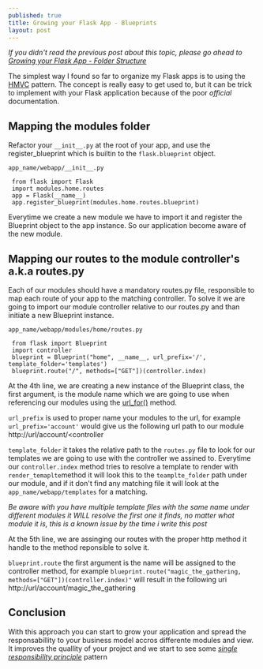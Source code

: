 ```yaml
---
published: true
title: Growing your Flask App - Blueprints
layout: post
---
```


_If you didn't read the previous post about this topic, please go ahead to [Growing your Flask App - Folder Structure](http://arthurbarros.github.io/2015/10/26/growing-your-flask-app-folder-structure.html)_

The simplest way I found so far to organize my Flask apps is to using the [HMVC](https://en.wikipedia.org/wiki/Hierarchical_model%E2%80%93view%E2%80%93controller) pattern.
The concept is really easy to get used to, but it can be trick to implement with your Flask application because of the poor *official* documentation.

## Mapping the modules folder

Refactor your `__init__.py` at the root of your app, and use the register_blueprint which is builtin to the `flask.blueprint` object.

`app_name/webapp/__init__.py`


     from flask import Flask
     import modules.home.routes
     app = Flask(__name__)
     app.register_blueprint(modules.home.routes.blueprint)


Everytime we create a new module we have to import it and register the Blueprint object to the app instance. So our application become aware of the new module.

## Mapping our routes to the module controller's a.k.a routes.py

Each of our modules should have a mandatory routes.py file, responsible to map each route of your app to the matching controller.
To solve it we are going to import our module controller relative to our routes.py and than initiate a new Blueprint instance.

`app_name/webapp/modules/home/routes.py`
     
     from flask import Blueprint
     import controller
     blueprint = Blueprint("home", __name__, url_prefix='/', template_folder='templates')
     blueprint.route("/", methods=["GET"])(controller.index)
     

At the 4th line, we are creating a new instance of the Blueprint class, the first argument, is the module name which we are going to use when referencing our modules using the [url_for()](http://flask.pocoo.org/docs/0.10/api/#flask.url_for) method.

`url_prefix` is used to proper name your modules to the url, for example `url_prefix='account'`
 would give us the following url path to our module http://url/account/<controller
 
 `template_folder` it takes the relative path to the `routes.py` file to look for our templates we are going to use with the controller we assined to. Everytime our `controller.index` method tries to resolve a template to render with `render_temaplte`method it will look this to the `teamplte_folder` path under our module, and if it don't find any matching file it will look at the `app_name/webapp/templates` for a matching. 
 
 _Be aware with you have multiple template files with the same name under different modules it WILL resolve the first one it finds, no matter what module it is, this is a known issue by the time i write this post_

At the 5th line, we are assinging our routes with the proper http method it handle to the method reponsible to solve it.

`blueprint.route` the first argument is the name will be assigned to the controller method, for example `blueprint.route("magic_the_gathering, methods=["GET"])(controller.index)"` will result in the following uri http://url/account/magic_the_gathering

## Conclusion

With this approach you can start to grow your application and spread the responsabillity to your business model accros differente modules and view. It improves the quallity of your project and we start to see some [*single responsibility principle*](https://en.wikipedia.org/wiki/Single_responsibility_principle) pattern
 
